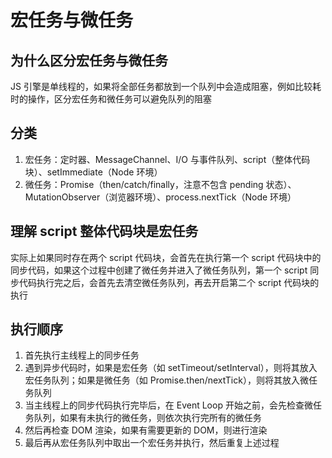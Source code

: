 # 宏任务与微任务

## 为什么区分宏任务与微任务

JS 引擎是单线程的，如果将全部任务都放到一个队列中会造成阻塞，例如比较耗时的操作，区分宏任务和微任务可以避免队列的阻塞

## 分类

1. 宏任务：定时器、MessageChannel、I/O 与事件队列、script（整体代码块）、setImmediate（Node 环境）
2. 微任务：Promise（then/catch/finally，注意不包含 pending 状态）、MutationObserver（浏览器环境）、process.nextTick（Node 环境）

## 理解 script 整体代码块是宏任务

实际上如果同时存在两个 script 代码块，会首先在执行第一个 script 代码块中的同步代码，如果这个过程中创建了微任务并进入了微任务队列，第一个 script 同步代码执行完之后，会首先去清空微任务队列，再去开启第二个 script 代码块的执行

## 执行顺序

1. 首先执行主线程上的同步任务
2. 遇到异步代码时，如果是宏任务（如 setTimeout/setInterval），则将其放入宏任务队列；如果是微任务（如 Promise.then/nextTick），则将其放入微任务队列
3. 当主线程上的同步代码执行完毕后，在 Event Loop 开始之前，会先检查微任务队列，如果有未执行的微任务，则依次执行完所有的微任务
4. 然后再检查 DOM 渲染，如果有需要更新的 DOM，则进行渲染
5. 最后再从宏任务队列中取出一个宏任务并执行，然后重复上述过程